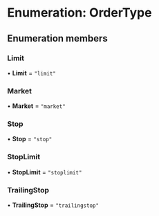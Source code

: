# Enumeration: OrderType

## Enumeration members

### Limit

• **Limit** = `"limit"`

### Market

• **Market** = `"market"`

### Stop

• **Stop** = `"stop"`

### StopLimit

• **StopLimit** = `"stoplimit"`

### TrailingStop

• **TrailingStop** = `"trailingstop"`
